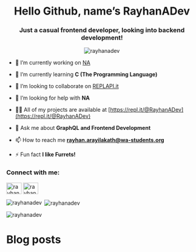 <h1 align="center">Hello Github, name’s RayhanADev</h1>
<h3 align="center">Just a casual frontend developer, looking into backend development!</h3>

<p align="center"> <img src="https://komarev.com/ghpvc/?username=rayhanadev&label=Profile%20views&color=d357fe&style=flat-square" alt="rayhanadev" /> </p>



- 🔭 I’m currently working on [NA](https://github.com/RayhanADev)

- 🌱 I’m currently learning **C (The Programming Language)**

- 👯 I’m looking to collaborate on [REPLAPI.it](https://github.com/RayhanADev/REPLAPI.it)

- 🤝 I’m looking for help with **NA**

- 👨‍💻 All of my projects are available at [https://repl.it/@RayhanADev](https://repl.it/@RayhanADev)

- 💬 Ask me about **GraphQL and Frontend Development**

- 📫 How to reach me **rayhan.arayilakath@wa-students.org**

- ⚡ Fun fact **I like Furrets!**

<h3 align="left">Connect with me:</h3>
<p align="left">
<a href="https://dev.to/rayhanadev" target="blank"><img align="center" src="https://cdn.jsdelivr.net/npm/simple-icons@3.0.1/icons/dev-dot-to.svg" alt="rayhanadev" height="30" width="40" /></a>
<a href="https://stackoverflow.com/users/rayhanadev" target="blank"><img align="center" src="https://cdn.jsdelivr.net/npm/simple-icons@3.0.1/icons/stackoverflow.svg" alt="rayhanadev" height="30" width="40" /></a>
</p>

<p><img align="left" src="https://github-readme-stats.vercel.app/api/top-langs?username=rayhanadev&show_icons=true&theme=tokyonight&hide_border=true&locale=en&layout=compact" alt="rayhanadev" /></p>

<p>&nbsp;<img align="center" src="https://github-readme-stats.vercel.app/api?username=rayhanadev&show_icons=true&theme=tokyonight&hide_border=true&locale=en" alt="rayhanadev" /></p>

<p><img align="center" src="https://github-readme-streak-stats.herokuapp.com/?user=rayhanadev&theme=dark" alt="rayhanadev" /></p>

# Blog posts

<!-- BLOG-POST-LIST:START -->
<!-- BLOG-POST-LIST:END -->
